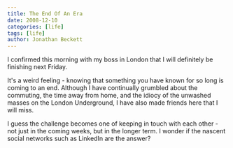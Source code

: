 ```yaml
---
title: The End Of An Era
date: 2008-12-10
categories: [life]
tags: [life]
author: Jonathan Beckett
---
```


I confirmed this morning with my boss in London that I will definitely be finishing next Friday.

It's a weird feeling - knowing that something you have known for so long is coming to an end. Although I have continually grumbled about the commuting, the time away from home, and the idiocy of the unwashed masses on the London Underground, I have also made friends here that I will miss.

I guess the challenge becomes one of keeping in touch with each other - not just in the coming weeks, but in the longer term. I wonder if the nascent social networks such as LinkedIn are the answer?